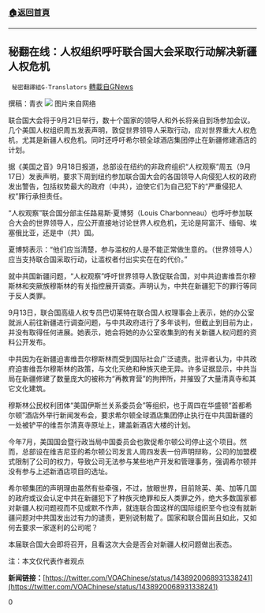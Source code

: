 ###  [:house:返回首頁](https://github.com/ourhimalayas/txt)
---


## 秘翻在线：人权组织呼吁联合国大会采取行动解决新疆人权危机
` 秘密翻譯組G-Translators` [轉載自GNews](https://gnews.org/zh-hans/1540569/)

撰稿：青衣
![](https://assets.gnews.org/wp-content/uploads/2021/09/图片1-59.png)
图片来自网络

联合国大会将于9月21日举行，数十个国家的领导人和外长将亲自到场参加会议。几个美国人权组织周五发表声明，敦促世界领导人采取行动，应对世界重大人权危机，尤其是新疆人权危机。同时还呼吁希尔顿全球酒店集团停止在新疆修建酒店的计划。

据《美国之音》9月18日报道，总部设在纽约的非政府组织“人权观察”周五（9月17日）发表声明，要求下周到纽约参加联合国大会的各国领导人向侵犯人权的政府发出警告，包括权势最大的政府（中共），迫使它们为自己犯下的“严重侵犯人权”罪行承担责任。

“人权观察”联合国分部主任路易斯·夏博努（Louis Charbonneau）也呼吁参加联合大会的世界领导人，应公开直接地讨论世界人权危机，无论是阿富汗、缅甸、埃塞俄比亚，还是中（共）国。

夏博努表示：“他们应当清楚，参与滥权的人是不能正常做生意的。（世界领导人）应当支持联合国采取行动，让滥权者付出实实在在的代价。”

就中共国新疆问题，“人权观察”呼吁世界领导人敦促联合国，对中共迫害维吾尔穆斯林和突厥族穆斯林的有关指控展开调查。声明认为，中共在新疆犯下的罪行等同于反人类罪。

9月13日，联合国高级人权专员巴切莱特在联合国人权理事会上表示，她的办公室就派人前往新疆进行调查问题，与中共政府进行了多年谈判，但截止到目前为止，并没有取得任何进展。她表示，她会将她的办公室收集到的有关新疆人权问题的资料公开发布。

中共因为在新疆迫害维吾尔穆斯林而受到国际社会广泛谴责。批评者认为，中共政府迫害维吾尔穆斯林的政策，与文化灭绝和种族灭绝无异。许多证据显示，中共当局在新疆修建了数量庞大的被称为“再教育营”的拘押所，并摧毁了大量清真寺和其它文化建筑。

穆斯林公民权利团体“美国伊斯兰关系委员会”等组织，也于周四在华盛顿“首都希尔顿”酒店外举行新闻发布会，要求希尔顿全球酒店集团停止执行在中共国新疆的一处被铲平的维吾尔清真寺原址上，建盖新酒店大楼的计划。

今年7月，美国国会暨行政当局中国委员会也敦促希尔顿公司停止这个项目。然而，总部设在维吉尼亚的希尔顿公司发言人周四发表一份声明辩称，公司的加盟模式限制了公司的权力，导致公司无法参与某些地产开发和管理事务，强调希尔顿并没有参与上述新酒店项目的选址。

希尔顿集团的声明理由虽然有些牵强，不过，放眼世界，目前除英、美、加等几国的政府或议会认定中共在新疆犯下了种族灭绝罪和反人类罪之外，绝大多数国家都对新疆人权问题视而不见或默不作声，就连联合国这样的国际组织至今也没有就新疆问题对中共国发出过有力的谴责，更别说制裁了。国家和联合国尚且如此，又如何去要求一家逐利的公司呢？

本届联合国大会即将召开，且看这次大会是否会对新疆人权问题做出表态。

注：本文仅代表作者观点

**新闻链接：**[https://twitter.com/VOAChinese/status/1438920068931338241](https://twitter.com/VOAChinese/status/1438920068931338241)

0
